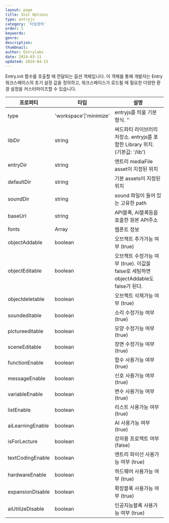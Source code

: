 ```yaml
---
layout: page
title: Init Options
type: entryjs
category: '타입정의'
order: 1
keywords: 
genre: 
description: 
thumbnail: 
author: Entrylabs
date: 2024-03-11
updated: 2024-04-15
---
```


Entry.init 함수를 호출할 때 전달되는 옵션 객체입니다. 이 객체를 통해 개발자는 Entry 워크스페이스의 초기 설정 값을 정의하고, 워크스페이스가 로드될 때 필요한 다양한 환경 설정을 커스터마이즈할 수 있습니다.

|프로퍼티|타입|설명|
|---|---|---|
|type|'workspace'\|'minimize'|entryjs를 띄울 기본형식. ''|
|libDir|string|써드파티 라이브러리 저장소. entryjs를 포함한 Library 위치. (기본값: '/lib')|
|entryDir|string|엔트리 mediaFile asset이 지정된 위치|
|defaultDir|string|기본 assets이 지정된 위치|
|soundDir|string|sound 파일이 들어 있는 고유한 path|
|baseUrl|string|API블록, AI블록등을 호출한 원본 API주소|
|fonts|Array|웹폰트 정보|
|objectAddable|boolean|오브젝트 추가가능 여부 (true)|
|objectEditable|boolean|오브젝트 수정가능 여부 (true). 이값을 false로 세팅하면 objectAddable도 false가 된다.|
|objectdeletable|boolean|오브젝트 삭제가능 여부 (true)|
|soundeditable|boolean|소리 수정가능 여부 (true)|
|pictureeditable|boolean|모양 수정가능 여부 (true)|
|sceneEditable|boolean|장면 수정가능 여부 (true)|
|functionEnable|boolean|함수 사용가능 여부 (true)|
|messageEnable|boolean|신호 사용가능 여부 (true)|
|variableEnable|boolean|변수 사용가능 여부 (true)|
|listEnable|boolean|리스트 사용가능 여부 (true)|
|aiLearningEnable|boolean|AI 사용가능 여부 (true)|
|isForLecture|boolean|강의용 프로젝트 여부 (false)|
|textCodingEnable|boolean|엔트리 파이선 사용가능 여부 (true)|
|hardwareEnable|boolean|하드웨어 사용가능 여부 (true)|
|expansionDisable|boolean|확장블록 사용가능 여부 (true)|
|aiUtilizeDisable|boolean|인공지능블록 사용가능 여부 (true)|
